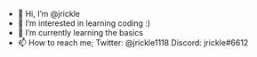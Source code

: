 - 👋 Hi, I’m @jrickle
- 👀 I’m interested in learning coding :) 
- 🌱 I’m currently learning the basics 
- 📫 How to reach me; 
    Twitter: @jrickle1118
    Discord: jrickle#6612
